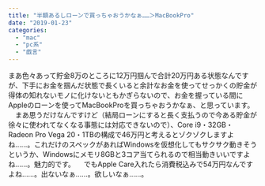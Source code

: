 ```yaml
---
title: "半額あるしローンで買っちゃおうかなぁ……＞MacBookPro"
date: "2019-01-23"
categories: 
  - "mac"
  - "pc系"
  - "戯言"
---
```


まあ色々あって貯金8万のところに12万円掴んで合計20万円ある状態なんですが、下手にお金を掴んだ状態で長くいると余計なお金を使ってせっかくの貯金が得体の知れないモノに化けないともかぎらないので、お金を握っている間にAppleのローンを使ってMacBookProを買っちゃおうかなぁ、と思っています。 　まあ思うだけなんですけど（結局ローンにすると長く支払うので今ある貯金が徐々に使われてなくなる事態には対応できないので）、Core i9・32GB・Radeon Pro Vega 20・1TBの構成で46万円と考えるとゾクゾクしますよね……。これだけのスペックがあればWindowsを仮想化してもサクサク動きそうというか、Windowsにメモリ8GBと3コア当てられるので相当動きいいですよね……。魅力的です。 　でもApple Care入れたら消費税込みで54万円なんですよね……。出ないなぁ……。欲しいなぁ……。

